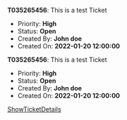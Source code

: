 **T035265456**: This is a test Ticket

 - Priority: **High**
 - Status: **Open**
 - Created By: **John doe**
 - Created On: **2022-01-20 12:00:00**

**T035265456**: This is a test Ticket

 - Priority: **High**
 - Status: **Open**
 - Created By: **John doe**
 - Created On: **2022-01-20 12:00:00**
 
[ShowTicketDetails](show_ticket_details##status##priority##site##equipment##count/list)
